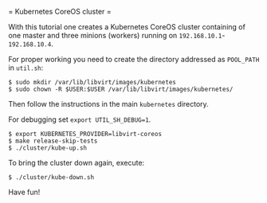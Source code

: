 = Kubernetes CoreOS cluster =

With this tutorial one creates a Kubernetes CoreOS cluster containing of one
master and three minions (workers) running on `192.168.10.1`-`192.168.10.4`.

For proper working you need to create the directory addressed as `POOL_PATH` in
`util.sh`:
```
$ sudo mkdir /var/lib/libvirt/images/kubernetes
$ sudo chown -R $USER:$USER /var/lib/libvirt/images/kubernetes/
``` 

Then follow the instructions in the main `kubernetes` directory.

For debugging set `export UTIL_SH_DEBUG=1`.

```
$ export KUBERNETES_PROVIDER=libvirt-coreos
$ make release-skip-tests
$ ./cluster/kube-up.sh
```

To bring the cluster down again, execute:

```
$ ./cluster/kube-down.sh
```

Have fun!

